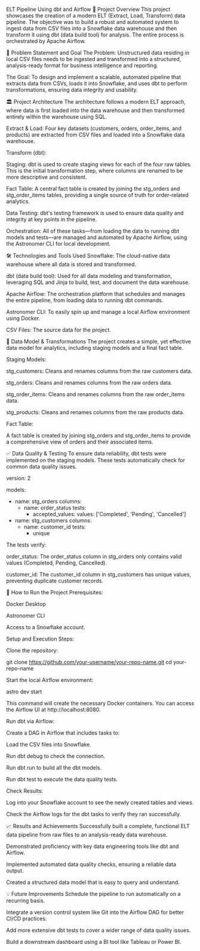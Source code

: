 ELT Pipeline Using dbt and Airflow
📄 Project Overview
This project showcases the creation of a modern ELT (Extract, Load, Transform) data pipeline. The objective was to build a robust and automated system to ingest data from CSV files into a Snowflake data warehouse and then transform it using dbt (data build tool) for analysis. The entire process is orchestrated by Apache Airflow.

🎯 Problem Statement and Goal
The Problem: Unstructured data residing in local CSV files needs to be ingested and transformed into a structured, analysis-ready format for business intelligence and reporting.

The Goal: To design and implement a scalable, automated pipeline that extracts data from CSVs, loads it into Snowflake, and uses dbt to perform transformations, ensuring data integrity and usability.

🏛️ Project Architecture
The architecture follows a modern ELT approach, where data is first loaded into the data warehouse and then transformed entirely within the warehouse using SQL.

Extract & Load: Four key datasets (customers, orders, order_items, and products) are extracted from CSV files and loaded into a Snowflake data warehouse.

Transform (dbt):

Staging: dbt is used to create staging views for each of the four raw tables. This is the initial transformation step, where columns are renamed to be more descriptive and consistent.

Fact Table: A central fact table is created by joining the stg_orders and stg_order_items tables, providing a single source of truth for order-related analytics.

Data Testing: dbt's testing framework is used to ensure data quality and integrity at key points in the pipeline.

Orchestration: All of these tasks—from loading the data to running dbt models and tests—are managed and automated by Apache Airflow, using the Astronomer CLI for local development.

🛠️ Technologies and Tools Used
Snowflake: The cloud-native data warehouse where all data is stored and transformed.

dbt (data build tool): Used for all data modeling and transformation, leveraging SQL and Jinja to build, test, and document the data warehouse.

Apache Airflow: The orchestration platform that schedules and manages the entire pipeline, from loading data to running dbt commands.

Astronomer CLI: To easily spin up and manage a local Airflow environment using Docker.

CSV Files: The source data for the project.

🔄 Data Model & Transformations
The project creates a simple, yet effective data model for analytics, including staging models and a final fact table.

Staging Models:

stg_customers: Cleans and renames columns from the raw customers data.

stg_orders: Cleans and renames columns from the raw orders data.

stg_order_items: Cleans and renames columns from the raw order_items data.

stg_products: Cleans and renames columns from the raw products data.

Fact Table:

A fact table is created by joining stg_orders and stg_order_items to provide a comprehensive view of orders and their associated items.

✅ Data Quality & Testing
To ensure data reliability, dbt tests were implemented on the staging models. These tests automatically check for common data quality issues.

version: 2

models:
  - name: stg_orders
    columns:
      - name: order_status
        tests:
          - accepted_values:
              values: ['Completed', 'Pending', 'Cancelled']
  - name: stg_customers
    columns:
      - name: customer_id
        tests:
          - unique

The tests verify:

order_status: The order_status column in stg_orders only contains valid values (Completed, Pending, Cancelled).

customer_id: The customer_id column in stg_customers has unique values, preventing duplicate customer records.

🚀 How to Run the Project
Prerequisites:

Docker Desktop

Astronomer CLI

Access to a Snowflake account.

Setup and Execution Steps:

Clone the repository:

git clone https://github.com/your-username/your-repo-name.git
cd your-repo-name

Start the local Airflow environment:

astro dev start

This command will create the necessary Docker containers. You can access the Airflow UI at http://localhost:8080.

Run dbt via Airflow:

Create a DAG in Airflow that includes tasks to:

Load the CSV files into Snowflake.

Run dbt debug to check the connection.

Run dbt run to build all the dbt models.

Run dbt test to execute the data quality tests.

Check Results:

Log into your Snowflake account to see the newly created tables and views.

Check the Airflow logs for the dbt tasks to verify they ran successfully.

📈 Results and Achievements
Successfully built a complete, functional ELT data pipeline from raw files to an analysis-ready data warehouse.

Demonstrated proficiency with key data engineering tools like dbt and Airflow.

Implemented automated data quality checks, ensuring a reliable data output.

Created a structured data model that is easy to query and understand.

💡 Future Improvements
Schedule the pipeline to run automatically on a recurring basis.

Integrate a version control system like Git into the Airflow DAG for better CI/CD practices.

Add more extensive dbt tests to cover a wider range of data quality issues.

Build a downstream dashboard using a BI tool like Tableau or Power BI.
